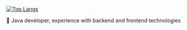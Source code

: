 [![Top Langs](https://github-readme-stats.vercel.app/api/top-langs/?username=pillagedev)](https://github.com/pillagedev)

:wave:
Java developer, experience with backend and frontend technologies 
